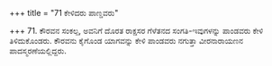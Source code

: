 +++
title = "71 ಕೇಳಿದರು ಪಾಣ್ಡವರು"

+++
71. ಕೌರವನ ಸಂಕಲ್ಪ, ಅವನಿಗೆ ದೊರತ ರಾಕ್ಷಸರ ಗೆಳೆತನದ ಸಂಗತಿ-ಇವುಗಳನ್ನು ಪಾಂಡವರು ಕೇಳಿ ತಿಳಿದುಕೊಂಡರು. ಕೌರವನು ಕೈಗೊಂಡ ಯಾಗವನ್ನು ಕೇಳಿ ಪಾಂಡವರು ನಗುತ್ತಾ ವೀರನಾರಾಯಣನ ಪಾದಸ್ಮರಣೆಯಲ್ಲಿದ್ದರು.